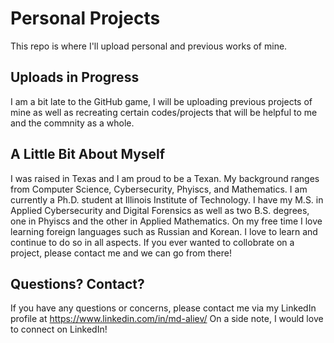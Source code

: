 # Personal Projects
This repo is where I'll upload personal and previous works of mine. 

## Uploads in Progress
I am a bit late to the GitHub game, I will be uploading previous projects of mine as well as recreating certain codes/projects that will be helpful to me and the commnity as a whole. 

## A Little Bit About Myself
I was raised in Texas and I am proud to be a Texan. My background ranges from Computer Science, Cybersecurity, Phyiscs, and Mathematics. I am currently a Ph.D. student at Illinois Institute of Technology. I have my M.S. in Applied Cybersecurity and Digital Forensics as well as two B.S. degrees, one in Phyiscs and the other in Applied Mathematics. On my free time I love learning foreign languages such as Russian and Korean. I love to learn and continue to do so in all aspects. If you ever wanted to collobrate on a project, please contact me and we can go from there! 

## Questions? Contact?  
If you have any questions or concerns, please contact me via my LinkedIn profile at https://www.linkedin.com/in/md-aliev/
On a side note, I would love to connect on LinkedIn!

